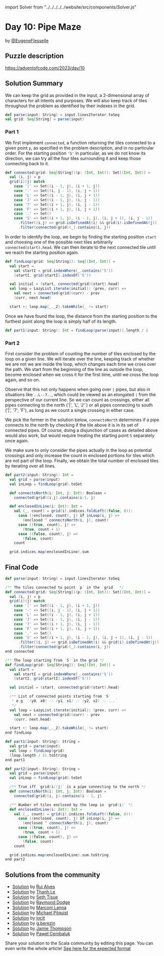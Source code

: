 import Solver from "../../../../../website/src/components/Solver.js"

# Day 10: Pipe Maze

by [@EugeneFlesselle](https://github.com/EugeneFlesselle)

## Puzzle description

https://adventofcode.com/2023/day/10


## Solution Summary

We can keep the grid as provided in the input, a 2-dimensional array of characters for all intents and purposes.
We will also keep track of tiles throughout the problem as identified by their indexes in the grid.
```scala 3
def parse(input: String) = input.linesIterator.toSeq
val grid: Seq[String] = parse(input)
```

### Part 1

We first implement `connected`, a function returning the tiles connected to a given point `p`,
as specified in the problem description, and in no particular order.
For the starting position `'S'` in particular, as we do not know its direction,
we can try all the four tiles surrounding it and keep those connecting back to it.

```scala 3
def connected(grid: Seq[String])(p: (Int, Int)): Set[(Int, Int)] =
  val (i, j) = p
  grid(i)(j) match
    case '|' => Set((i - 1, j), (i + 1, j))
    case '-' => Set((i, j - 1), (i, j + 1))
    case 'L' => Set((i - 1, j), (i, j + 1))
    case 'J' => Set((i - 1, j), (i, j - 1))
    case '7' => Set((i + 1, j), (i, j - 1))
    case 'F' => Set((i + 1, j), (i, j + 1))
    case '.' => Set()
    case 'S' => Set((i + 1, j), (i - 1, j), (i, j + 1), (i, j - 1))
      .filter((i,j) => grid.isDefinedAt(i) && grid(i).isDefinedAt(j))
      .filter(connected(grid)(_).contains(i, j))
```

In order to identify the loop, we begin by finding the starting position `start`
and choosing one of the possible next tiles arbitrarily `connected(start).head`.
We can then iterate to the next connected tile until we reach the starting position again.

```scala 3
def findLoop(grid: Seq[String]): Seq[(Int, Int)] =
  val start =
    val startI = grid.indexWhere(_.contains('S'))
    (startI, grid(startI).indexOf('S'))

  val initial = (start, connected(grid)(start).head)
  val loop = LazyList.iterate(initial): (prev, curr) =>
    val next = connected(grid)(curr) - prev
    (curr, next.head)

  start +: loop.map(_._2).takeWhile(_ != start)
```

Once we have found the loop,
the distance from the starting position to the furthest point along the loop
is simply half of its length.

```scala 3
def part1(input: String): Int = findLoop(parse(input)).length / 2
```


### Part 2

First consider the problem of counting the number of tiles enclosed by the loop on a given line.
We will iterate over the line, keeping track of whether we are not we are inside the loop, which changes each time we cross over the path.
We start from the beginning of the line as outside the loop,
become enclosed when we cross it for the first time, until we cross the loop again, and so on.

Observe that this not only happens when going over `|` pipes, but also in situations like `..L--7..`,
which could be viewed as an elongated `|` from the perspective of our current line.
So we can count as crossings, either all pipes connecting to the north ('|', 'L', 'J'`)
or all pipes connecting to south ('|', '7', 'F'), as long as we count a single crossing in either case.

We pick the former in the solution below,
`connectsNorth` determines if a pipe connects to the north by checking if the tile above it is in its set of connected pipes.
Of course, doing a disjunction of cases as detailed above would also work, but would require treating the starting point `S` separately once again.

[//]: # (Also observe that the `connected` function actually encodes a generalization of the previously described cases.)

We make sure to only consider the pipes actually in the loop as potential crossings
and only increase the count in enclosed portions for tiles which are not part of the loop.
Finally, we obtain the total number of enclosed tiles by iterating over all lines.

```scala 3
def part2(input: String): Int =
  val grid = parse(input)
  val inLoop = findLoop(grid).toSet

  def connectsNorth(i: Int, j: Int): Boolean =
    connected(grid)(i,j).contains(i-1, j)

  def enclosedInLine(i: Int): Int =
    val (_, count) = grid(i).indices.foldLeft((false, 0)):
      case ((enclosed, count), j) if inLoop(i, j) =>
        (enclosed ^ connectsNorth(i, j), count)
      case ((true, count), j) =>
        (true, count + 1)
      case ((false, count), j) =>
        (false, count)
    count

  grid.indices.map(enclosedInLine).sum
```

## Final Code

```scala 3
def parse(input: String) = input.linesIterator.toSeq

/** The tiles connected to point `p` in the `grid`  */
def connected(grid: Seq[String])(p: (Int, Int)): Set[(Int, Int)] =
  val (i, j) = p
  grid(i)(j) match
    case '|' => Set((i - 1, j), (i + 1, j))
    case '-' => Set((i, j - 1), (i, j + 1))
    case 'L' => Set((i - 1, j), (i, j + 1))
    case 'J' => Set((i - 1, j), (i, j - 1))
    case '7' => Set((i + 1, j), (i, j - 1))
    case 'F' => Set((i + 1, j), (i, j + 1))
    case '.' => Set()
    case 'S' => Set((i + 1, j), (i - 1, j), (i, j + 1), (i, j - 1))
      .filter((i, j) => grid.isDefinedAt(i) && grid(i).isDefinedAt(j))
      .filter(connected(grid)(_).contains(i, j))
end connected

/** The loop starting from 'S' in the grid */
def findLoop(grid: Seq[String]): Seq[(Int, Int)] =
  val start =
    val startI = grid.indexWhere(_.contains('S'))
    (startI, grid(startI).indexOf('S'))

  val initial = (start, connected(grid)(start).head)

  /** List of connected points starting from 'S'
   * e.g. `(y0, x0) :: (y1, x1) :: (y2, x2) :: ...`
   */
  val loop = LazyList.iterate(initial): (prev, curr) =>
    val next = connected(grid)(curr) - prev
    (curr, next.head)

  start +: loop.map(_._2).takeWhile(_ != start)
end findLoop

def part1(input: String): String =
  val grid = parse(input)
  val loop = findLoop(grid)
  (loop.length / 2).toString
end part1

def part2(input: String): String =
  val grid = parse(input)
  val inLoop = findLoop(grid).toSet

  /** True iff `grid(i)(j)` is a pipe connecting to the north */
  def connectsNorth(i: Int, j: Int): Boolean =
    connected(grid)(i, j).contains(i - 1, j)

  /** Number of tiles enclosed by the loop in `grid(i)` */
  def enclosedInLine(i: Int): Int =
    val (_, count) = grid(i).indices.foldLeft((false, 0)):
      case ((enclosed, count), j) if inLoop(i, j) =>
        (enclosed ^ connectsNorth(i, j), count)
      case ((true, count), j) =>
        (true, count + 1)
      case ((false, count), j) =>
        (false, count)
    count

  grid.indices.map(enclosedInLine).sum.toString
end part2
```

## Solutions from the community

- [Solution](https://github.com/xRuiAlves/advent-of-code-2023/blob/main/Day10.scala) by [Rui Alves](https://github.com/xRuiAlves/)
- [Solution](https://github.com/lenguyenthanh/aoc-2023/blob/main/Day10.scala) by [Thanh Le](https://github.com/lenguyenthanh)
- [Solution](https://github.com/SethTisue/adventofcode/blob/main/2023/src/test/scala/Day10.scala) by [Seth Tisue](https://github.com/SethTisue)
- [Solution](https://github.com/rayrobdod/advent-of-code/blob/main/2023/10/day10.scala) by [Raymond Dodge](https://github.com/rayrobdod/)
- [Solution](https://github.com/marconilanna/advent-of-code/blob/master/2023/Day10.scala) by [Marconi Lanna](https://github.com/marconilanna)
- [Solution](https://github.com/mpilquist/aoc/blob/main/2023/day10.sc) by [Michael Pilquist](https://github.com/mpilquist)
- [Solution](https://github.com/jnclt/adventofcode2023/blob/main/day10/pipe-maze.sc) by [jnclt](https://github.com/jnclt)
- [Solution](https://github.com/GrigoriiBerezin/advent_code_2023/tree/master/task10/src/main/scala) by [g.berezin](https://github.com/GrigoriiBerezin)
- [Solution](https://github.com/bishabosha/advent-of-code-2023/blob/main/2023-day10.scala) by [Jamie Thompson](https://github.com/bishabosha)
- [Solution](https://github.com/AvaPL/Advent-of-Code-2023/tree/main/src/main/scala/day10) by [Paweł Cembaluk](https://github.com/AvaPL)

Share your solution to the Scala community by editing this page.
You can even write the whole article! [See here for the expected format](https://github.com/scalacenter/scala-advent-of-code/discussions/424)
